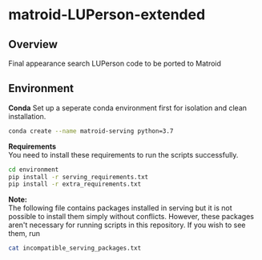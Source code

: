 # matroid-LUPerson-extended

## Overview
Final appearance search LUPerson code to be ported to Matroid

## Environment

**Conda**
Set up a seperate conda environment first for isolation and clean installation.
```bash
conda create --name matroid-serving python=3.7
```


**Requirements** \
You need to install these requirements to run the scripts successfully.
```bash
cd environment
pip install -r serving_requirements.txt
pip install -r extra_requirements.txt
```

**Note:** \
The following file contains packages installed in serving but it is not possible to install them simply without conflicts.
However, these packages aren't necessary for running scripts in this repository.
If you wish to see them, run
```bash
cat incompatible_serving_packages.txt
```